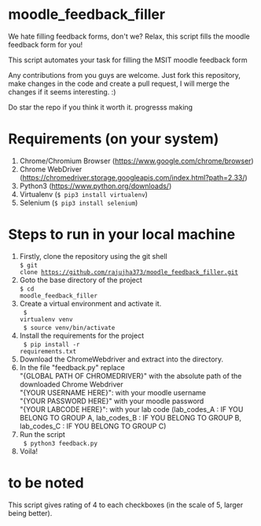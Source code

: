 # moodle_feedback_filler
We hate filling feedback forms, don't we? Relax, this script fills the moodle feedback form for you!

This script automates your task for filling the MSIT moodle feedback form

Any contributions from you guys are welcome. Just fork this repository, make changes in the code and create a pull request, I will merge the changes if it seems interesting. :)

Do star the repo if you think it worth it.
progresss making

# Requirements (on your system)
1. Chrome/Chromium Browser (https://www.google.com/chrome/browser)
2. Chrome WebDriver (https://chromedriver.storage.googleapis.com/index.html?path=2.33/)
3. Python3 (https://www.python.org/downloads/)
4. Virtualenv (<code>$ pip3 install virtualenv</code>)
5. Selenium (<code>$ pip3 install selenium</code>)

# Steps to run in your local machine
1. Firstly, clone the repository using the git shell <br>
<code>$ git clone https://github.com/rajujha373/moodle_feedback_filler.git</code> 
2. Goto the base directory of the project <br>
<code>$ cd moodle_feedback_filler</code>  
3. Create a virtual environment and activate it.<br> 
<code> $ virtualenv venv </code><br>
<code> $ source venv/bin/activate </code>
4. Install the requirements for the project<br> 
<code> $ pip install -r requirements.txt </code>
6. Download the ChromeWebdriver and extract into the directory.
7. In the file "feedback.py" replace <br>
      "{GLOBAL PATH OF CHROMEDRIVER}" with the absolute path of the downloaded Chrome Webdriver<br>
      "{YOUR USERNAME HERE}": with your moodle username<br>
      "{YOUR PASSWORD HERE}" with your moodle password<br>
      "{YOUR LABCODE HERE}": with your lab code (lab_codes_A : IF YOU BELONG TO GROUP A, lab_codes_B : IF YOU BELONG TO GROUP B, lab_codes_C : IF YOU BELONG TO GROUP C)<br>
5. Run the script<br>
<code> $ python3 feedback.py</code>
6. Voila!

# to be noted

This script gives rating of 4 to each checkboxes (in the scale of 5, larger being better). 

